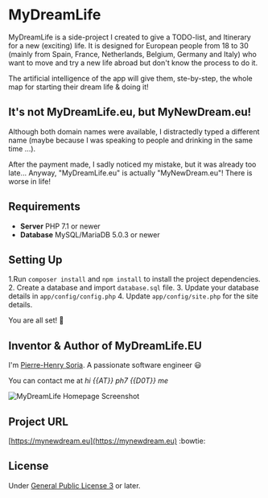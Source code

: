 # MyDreamLife

MyDreamLife is a side-project I created to give a TODO-list, and Itinerary for a new (exciting) life. It is designed for European people from 18 to 30 (mainly from Spain, France, Netherlands, Belgium, Germany and Italy) who want to move and try a new life abroad but don't know the process to do it.

The artificial intelligence of the app will give them, ste-by-step, the whole map for starting their dream life & doing it!


## It's not MyDreamLife.eu, but MyNewDream.eu!

Although both domain names were available, I distractedly typed a different name (maybe because I was speaking to people and drinking in the same time ...).

After the payment made, I sadly noticed my mistake, but it was already too late... Anyway, "MyDreamLife.eu" is actually "MyNewDream.eu"! There is worse in life!


## Requirements

* **Server** PHP 7.1 or newer
* **Database** MySQL/MariaDB 5.0.3 or newer


## Setting Up

1.Run `composer install` and `npm install` to install the project dependencies.
2. Create a database and import `database.sql` file.
3. Update your database details in `app/config/config.php`
4. Update `app/config/site.php` for the site details.

You are all set! 🚀


## Inventor & Author of MyDreamLife.EU

I'm [Pierre-Henry Soria](https://ph7.me). A passionate software engineer :smiley:

You can contact me at *hi {{AT}} ph7 {{D0T}} me*

![MyDreamLife Homepage Screenshot](screenshots/MyNewDream-web-app-homepage.png)


## Project URL

[https://mynewdream.eu](https://mynewdream.eu) :bowtie:


## License

Under [General Public License 3](http://www.gnu.org/licenses/gpl.html) or later.
